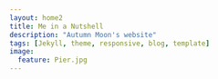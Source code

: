```yaml
---
layout: home2
title: Me in a Nutshell
description: "Autumn Moon's website"
tags: [Jekyll, theme, responsive, blog, template]
image:
  feature: Pier.jpg
---
```



